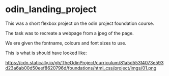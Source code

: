 # odin_landing_project

This was a short flexbox project on the odin project foundation course.

The task was to recreate a webpage from a jpeg of the page.

We ere given the fontname, colours and font sizes to use.

This is what is should have looked like:

https://cdn.statically.io/gh/TheOdinProject/curriculum/81a5d553f4073e593d23a6ab00d50eef8620796d/foundations/html_css/project/imgs/01.png

